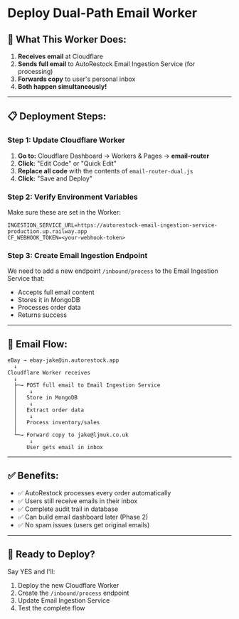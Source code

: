 # Deploy Dual-Path Email Worker

## 🎯 What This Worker Does:

1. **Receives email** at Cloudflare
2. **Sends full email** to AutoRestock Email Ingestion Service (for processing)
3. **Forwards copy** to user's personal inbox
4. **Both happen simultaneously!**

---

## 📋 Deployment Steps:

### Step 1: Update Cloudflare Worker

1. **Go to:** Cloudflare Dashboard → Workers & Pages → **email-router**
2. **Click:** "Edit Code" or "Quick Edit"
3. **Replace all code** with the contents of `email-router-dual.js`
4. **Click:** "Save and Deploy"

### Step 2: Verify Environment Variables

Make sure these are set in the Worker:

```
INGESTION_SERVICE_URL=https://autorestock-email-ingestion-service-production.up.railway.app
CF_WEBHOOK_TOKEN=<your-webhook-token>
```

### Step 3: Create Email Ingestion Endpoint

We need to add a new endpoint `/inbound/process` to the Email Ingestion Service that:
- Accepts full email content
- Stores it in MongoDB
- Processes order data
- Returns success

---

## 🔄 Email Flow:

```
eBay → ebay-jake@in.autorestock.app
  ↓
Cloudflare Worker receives
  ↓
  ├─→ POST full email to Email Ingestion Service
  │    ↓
  │   Store in MongoDB
  │    ↓
  │   Extract order data
  │    ↓
  │   Process inventory/sales
  │
  └─→ Forward copy to jake@ljmuk.co.uk
       ↓
      User gets email in inbox
```

---

## ✅ Benefits:

- ✅ AutoRestock processes every order automatically
- ✅ Users still receive emails in their inbox
- ✅ Complete audit trail in database
- ✅ Can build email dashboard later (Phase 2)
- ✅ No spam issues (users get original emails)

---

## 🚀 Ready to Deploy?

Say YES and I'll:
1. Deploy the new Cloudflare Worker
2. Create the `/inbound/process` endpoint
3. Update Email Ingestion Service
4. Test the complete flow



